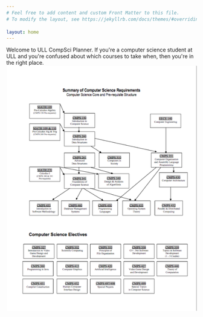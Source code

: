 ```yaml
---
# Feel free to add content and custom Front Matter to this file.
# To modify the layout, see https://jekyllrb.com/docs/themes/#overriding-theme-defaults

layout: home
---
```

Welcome to ULL CompSci Planner.  If you're a computer science student at ULL and you're confused about which courses to take when, then you're in the right place.  
![](/assets/flowchart.png)